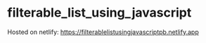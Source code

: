# filterable_list_using_javascript
Hosted on netlify: https://filterablelistusingjavascriptpb.netlify.app
